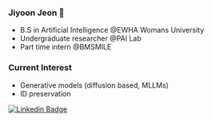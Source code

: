 ### Jiyoon Jeon 🐶

- B.S in Artificial Intelligence @EWHA Womans University<br>
- Undergraduate researcher @PAI Lab<br>
- Part time intern @BMSMILE<br>

### Current Interest 
- Generative models (diffusion based, MLLMs)
- ID preservation 

[![Linkedin Badge](https://img.shields.io/badge/-LinkedIn-blue?style=flat-square&logo=Linkedin&logoColor=white&link=https://www.linkedin.com/in/jiyoonjeonai/)](https://www.linkedin.com/in/jiyoonjeonai/)

